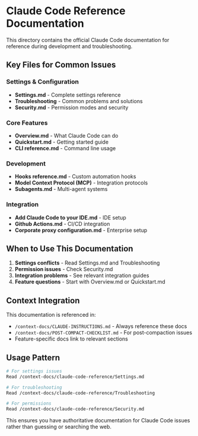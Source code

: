 # Claude Code Reference Documentation

This directory contains the official Claude Code documentation for reference during development and troubleshooting.

## Key Files for Common Issues

### Settings & Configuration
- **Settings.md** - Complete settings reference
- **Troubleshooting** - Common problems and solutions
- **Security.md** - Permission modes and security

### Core Features
- **Overview.md** - What Claude Code can do
- **Quickstart.md** - Getting started guide
- **CLI reference.md** - Command line usage

### Development
- **Hooks reference.md** - Custom automation hooks
- **Model Context Protocol (MCP)** - Integration protocols
- **Subagents.md** - Multi-agent systems

### Integration
- **Add Claude Code to your IDE.md** - IDE setup
- **Github Actions.md** - CI/CD integration
- **Corporate proxy configuration.md** - Enterprise setup

## When to Use This Documentation

1. **Settings conflicts** - Read Settings.md and Troubleshooting
2. **Permission issues** - Check Security.md
3. **Integration problems** - See relevant integration guides
4. **Feature questions** - Start with Overview.md or Quickstart.md

## Context Integration

This documentation is referenced in:
- `/context-docs/CLAUDE-INSTRUCTIONS.md` - Always reference these docs
- `/context-docs/POST-COMPACT-CHECKLIST.md` - For post-compaction issues
- Feature-specific docs link to relevant sections

## Usage Pattern

```bash
# For settings issues
Read /context-docs/claude-code-reference/Settings.md

# For troubleshooting
Read /context-docs/claude-code-reference/Troubleshooting

# For permissions
Read /context-docs/claude-code-reference/Security.md
```

This ensures you have authoritative documentation for Claude Code issues rather than guessing or searching the web.